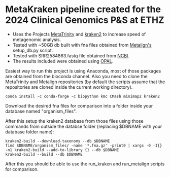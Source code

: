# MetaKraken pipeline created for the 2024 Clinical Genomics P&S at ETHZ

* Uses the Projects [MetaTrinity](https://github.com/CMU-SAFARI/MetaTrinity) and [kraken2](https://github.com/DerrickWood/kraken2) to increase speed of metagenomic analysis.
* Tested with ~50GB db built with fna files obtained from [Metalign's](https://github.com/nlapier2/Metalign) setup\_db.py script.
* Tested with SRR2584863.fastq file obtained from [NCBI](https://trace.ncbi.nlm.nih.gov/Traces/?view=run_browser&acc=SRR2584863&display=metadata).
* The results included were obtained using [OPAL](https://github.com/CAMI-challenge/OPAL).

Easiest way to run this project is using Anaconda, most of those packages are obtained from the bioconda channel. Also you need to clone the MetaTrinity and Metalign repositories (by default the scripts assume that the repositories are cloned inside the current working directory).

```
conda install -c conda-forge -c biopython kmc CMash minimap2 kraken2
```

Download the desired fna files for comparison into a folder inside your database named "organism_files".

After this setup the kraken2 database from those files using those commands from outside the databse folder (replacing $DBNAME with your database folder name):

```
kraken2-build --download-taxonomy --db $DBNAME
find $DBNAME/organism_files/ -name '*.fna.gz' -print0 | xargs -0 -I{} -n1 kraken2-build --add-to-library {} --db $DBNAME
kraken2-build --build --db $DBNAME
```

After this you should be able to use the run_kraken and run_metalign scripts for comparison.
